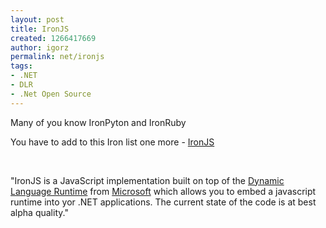 ```yaml
---
layout: post
title: IronJS
created: 1266417669
author: igorz
permalink: net/ironjs
tags:
- .NET
- DLR
- .Net Open Source
---
```

<p>Many of you know IronPyton and IronRuby</p>
<p>You have to add to this Iron list one more - <a href="http://github.com/fholm/IronJS">IronJS</a></p>
<p>&nbsp;</p>
<p>&quot;IronJS is a JavaScript implementation built on top of the <a href="http://dlr.codeplex.com/">Dynamic Language Runtime</a> from <a href="http://www.microsoft.com/">Microsoft</a> which allows you to embed  a javascript runtime into yor .NET applications. The current state of  the code is at best alpha quality.&quot;</p>
<p>&nbsp;</p>
